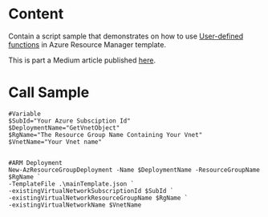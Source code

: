# Content
Contain a script sample that demonstrates on how to use [User-defined functions](https://docs.microsoft.com/en-us/azure/azure-resource-manager/templates/template-user-defined-functions) in Azure Resource Manager template.

This is part a Medium article published [here](https://medium.com/faun/a-user-defined-function-in-azure-resource-manager-template-dbba3d834c8b).

# Call Sample
```
#Variable
$SubId="Your Azure Subsciption Id"
$DeploymentName="GetVnetObject"
$RgName="The Resource Group Name Containing Your Vnet"
$VnetName="Your Vnet name"


#ARM Deployment
New-AzResourceGroupDeployment -Name $DeploymentName -ResourceGroupName $RgName `
-TemplateFile .\mainTemplate.json `
-existingVirtualNetworkSubscriptionId $SubId `
-existingVirtualNetworkResourceGroupName $RgName `
-existingVirtualNetworkName $VnetName
```